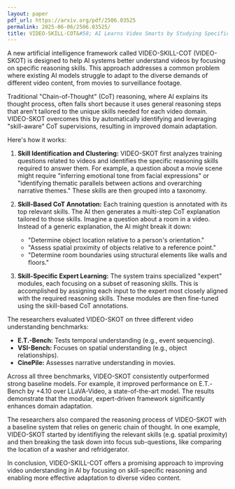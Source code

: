 ```yaml
---
layout: paper
pdf_url: https://arxiv.org/pdf/2506.03525
permalink: 2025-06-06/2506.03525/
title: VIDEO-SKILL-COT&#58; AI Learns Video Smarts by Studying Specific Skills
---
```




A new artificial intelligence framework called VIDEO-SKILL-COT (VIDEO-SKOT) is designed to help AI systems better understand videos by focusing on specific reasoning skills. This approach addresses a common problem where existing AI models struggle to adapt to the diverse demands of different video content, from movies to surveillance footage.

Traditional "Chain-of-Thought" (CoT) reasoning, where AI explains its thought process, often falls short because it uses general reasoning steps that aren't tailored to the unique skills needed for each video domain. VIDEO-SKOT overcomes this by automatically identifying and leveraging "skill-aware" CoT supervisions, resulting in improved domain adaptation.

Here's how it works:

1.  **Skill Identification and Clustering:** VIDEO-SKOT first analyzes training questions related to videos and identifies the specific reasoning skills required to answer them. For example, a question about a movie scene might require "inferring emotional tone from facial expressions" or "identifying thematic parallels between actions and overarching narrative themes." These skills are then grouped into a taxonomy.

2.  **Skill-Based CoT Annotation:** Each training question is annotated with its top relevant skills. The AI then generates a multi-step CoT explanation tailored to those skills.  Imagine a question about a room in a video. Instead of a generic explanation, the AI might break it down:
    *   "Determine object location relative to a person's orientation."
    *   "Assess spatial proximity of objects relative to a reference point."
    *   "Determine room boundaries using structural elements like walls and floors."

3.  **Skill-Specific Expert Learning:** The system trains specialized "expert" modules, each focusing on a subset of reasoning skills. This is accomplished by assigning each input to the expert most closely aligned with the required reasoning skills. These modules are then fine-tuned using the skill-based CoT annotations.

The researchers evaluated VIDEO-SKOT on three different video understanding benchmarks:

*   **E.T.-Bench:** Tests temporal understanding (e.g., event sequencing).
*   **VSI-Bench:** Focuses on spatial understanding (e.g., object relationships).
*   **CinePile:** Assesses narrative understanding in movies.

Across all three benchmarks, VIDEO-SKOT consistently outperformed strong baseline models. For example, it improved performance on E.T.-Bench by +4.10 over LLaVA-Video, a state-of-the-art model. The results demonstrate that the modular, expert-driven framework significantly enhances domain adaptation.

The researchers also compared the reasoning process of VIDEO-SKOT with a baseline system that relies on generic chain of thought. In one example, VIDEO-SKOT started by identifiying the relevant skills (e.g. spatial proximity) and then breaking the task down into focus sub-questions, like comparing the location of a washer and refridgerator. 

In conclusion, VIDEO-SKILL-COT offers a promising approach to improving video understanding in AI by focusing on skill-specific reasoning and enabling more effective adaptation to diverse video content.